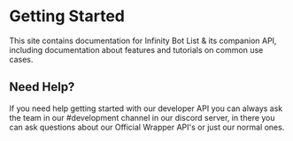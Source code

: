 # Getting Started

This site contains documentation for Infinity Bot List & its companion API, including documentation about features and tutorials on common use cases.

## Need Help?

If you need help getting started with our developer API you can always ask the team in our \#development channel in our discord server, in there you can ask questions about our Official Wrapper API's or just our normal ones. 


